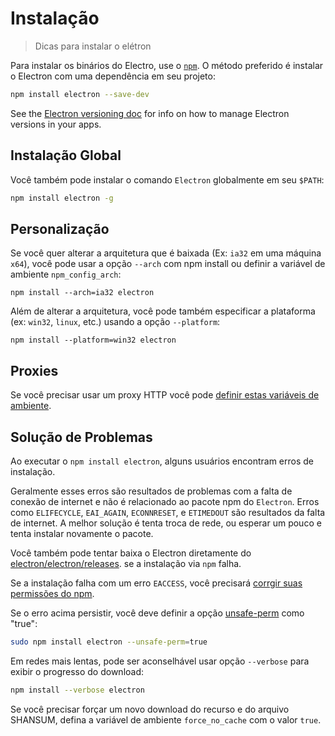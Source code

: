 # Instalação

> Dicas para instalar o elétron

Para instalar os binários do Electro, use o [`npm`](https://docs.npmjs.com/). O método preferido é instalar o Electron com uma dependência em seu projeto:

```sh
npm install electron --save-dev
```

See the [Electron versioning doc](electron-versioning.md) for info on how to manage Electron versions in your apps.

## Instalação Global

Você também pode instalar o comando `Electron` globalmente em seu `$PATH`:

```sh
npm install electron -g
```

## Personalização

Se você quer alterar a arquitetura que é baixada (Ex: `ia32` em uma máquina `x64`), você pode usar a opção `--arch` com npm install ou definir a variável de ambiente `npm_config_arch`:

```shell
npm install --arch=ia32 electron
```

Além de alterar a arquitetura, você pode também especificar a plataforma (ex: `win32`, `linux`, etc.) usando a opção `--platform`:

```shell
npm install --platform=win32 electron
```

## Proxies

Se você precisar usar um proxy HTTP você pode [definir estas variáveis de ambiente](https://github.com/request/request/tree/f0c4ec061141051988d1216c24936ad2e7d5c45d#controlling-proxy-behaviour-using-environment-variables).

## Solução de Problemas

Ao executar o `npm install electron`, alguns usuários encontram erros de instalação.

Geralmente esses erros são resultados de problemas com a falta de conexão de internet e não é relacionado ao pacote npm do `Electron`. Erros como `ELIFECYCLE`, `EAI_AGAIN`, `ECONNRESET`, e `ETIMEDOUT` são resultados da falta de internet. A melhor solução é tenta troca de rede, ou esperar um pouco e tenta instalar novamente o pacote.

Você também pode tentar baixa o Electron diretamente do [electron/electron/releases](https://github.com/electron/electron/releases). se a instalação via `npm` falha.

Se a instalação falha com um erro `EACCESS`, você precisará [corrgir suas permissões do npm](https://docs.npmjs.com/getting-started/fixing-npm-permissions).

Se o erro acima persistir, você deve definir a opção [unsafe-perm](https://docs.npmjs.com/misc/config#unsafe-perm) como "true":

```sh
sudo npm install electron --unsafe-perm=true
```

Em redes mais lentas, pode ser aconselhável usar opção `--verbose` para exibir o progresso do download:

```sh
npm install --verbose electron
```

Se você precisar forçar um novo download do recurso e do arquivo SHANSUM, defina a variável de ambiente `force_no_cache` com o valor `true`.